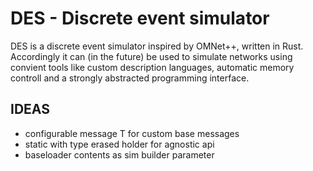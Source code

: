 # DES - Discrete event simulator

DES is a discrete event simulator inspired by OMNet++, written in Rust.
Accordingly it can (in the future) be used to simulate networks using convient tools
like custom description languages, automatic memory controll and a strongly abstracted
programming interface.

## IDEAS

- configurable message T for custom base messages
- static <T> with type erased holder for agnostic api
- baseloader contents as sim builder parameter